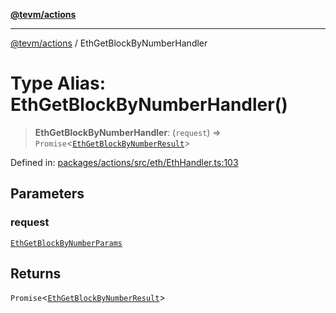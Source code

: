 [**@tevm/actions**](../README.md)

***

[@tevm/actions](../globals.md) / EthGetBlockByNumberHandler

# Type Alias: EthGetBlockByNumberHandler()

> **EthGetBlockByNumberHandler**: (`request`) => `Promise`\<[`EthGetBlockByNumberResult`](EthGetBlockByNumberResult.md)\>

Defined in: [packages/actions/src/eth/EthHandler.ts:103](https://github.com/evmts/tevm-monorepo/blob/main/packages/actions/src/eth/EthHandler.ts#L103)

## Parameters

### request

[`EthGetBlockByNumberParams`](EthGetBlockByNumberParams.md)

## Returns

`Promise`\<[`EthGetBlockByNumberResult`](EthGetBlockByNumberResult.md)\>
